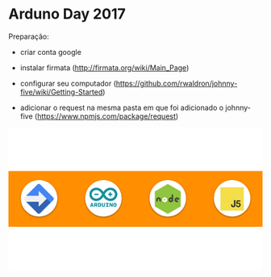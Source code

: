 # Arduno Day 2017

Preparação:

 - criar conta google
 
 - instalar firmata (http://firmata.org/wiki/Main_Page)

 - configurar seu computador (https://github.com/rwaldron/johnny-five/wiki/Getting-Started)
 
 - adicionar o request na mesma pasta em que foi adicionado o johnny-five (https://www.npmjs.com/package/request)

![alt tag](https://github.com/marcosdeoliveira/ArduinoDay_2017/blob/images/read_image.png?raw=true)
